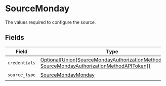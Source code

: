 # SourceMonday

The values required to configure the source.


## Fields

| Field                                                                                                                                                      | Type                                                                                                                                                       | Required                                                                                                                                                   | Description                                                                                                                                                |
| ---------------------------------------------------------------------------------------------------------------------------------------------------------- | ---------------------------------------------------------------------------------------------------------------------------------------------------------- | ---------------------------------------------------------------------------------------------------------------------------------------------------------- | ---------------------------------------------------------------------------------------------------------------------------------------------------------- |
| `credentials`                                                                                                                                              | [Optional[Union[SourceMondayAuthorizationMethodOAuth20, SourceMondayAuthorizationMethodAPIToken]]](../../models/shared/sourcemondayauthorizationmethod.md) | :heavy_minus_sign:                                                                                                                                         | N/A                                                                                                                                                        |
| `source_type`                                                                                                                                              | [SourceMondayMonday](../../models/shared/sourcemondaymonday.md)                                                                                            | :heavy_check_mark:                                                                                                                                         | N/A                                                                                                                                                        |